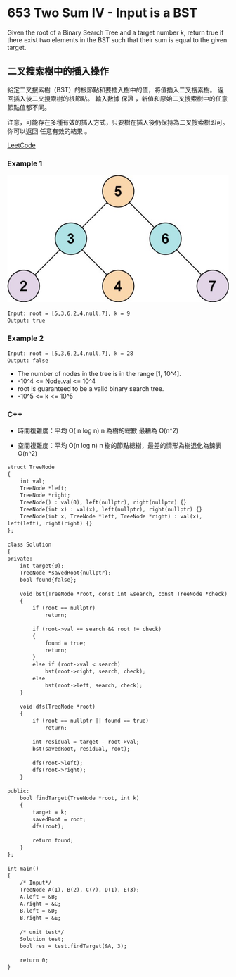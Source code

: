 # 653 Two Sum IV - Input is a BST

Given the root of a Binary Search Tree and a target number k, return true if there exist two elements in the BST such that their sum is equal to the given target.

## 二叉搜索樹中的插入操作

給定二叉搜索樹（BST）的根節點和要插入樹中的值，將值插入二叉搜索樹。 返回插入後二叉搜索樹的根節點。 輸入數據 保證 ，新值和原始二叉搜索樹中的任意節點值都不同。

注意，可能存在多種有效的插入方式，只要樹在插入後仍保持為二叉搜索樹即可。 你可以返回 任意有效的結果 。


[LeetCode](https://leetcode-cn.com/problems/two-sum-iv-input-is-a-bst/)

### Example 1
<img src="img/653_q.jpg" width = "700"/>

```
Input: root = [5,3,6,2,4,null,7], k = 9
Output: true
```

### Example 2

```
Input: root = [5,3,6,2,4,null,7], k = 28
Output: false
```

* The number of nodes in the tree is in the range [1, 10^4].
* -10^4 <= Node.val <= 10^4
* root is guaranteed to be a valid binary search tree.
* -10^5 <= k <= 10^5


### C++ 

* 時間複雜度：平均 O( n log n) n 為樹的總數 最糟為 O(n^2)

* 空間複雜度：平均 O(n log n) n 樹的節點總樹，最差的情形為樹退化為鍊表 O(n^2)

```
struct TreeNode
{
    int val;
    TreeNode *left;
    TreeNode *right;
    TreeNode() : val(0), left(nullptr), right(nullptr) {}
    TreeNode(int x) : val(x), left(nullptr), right(nullptr) {}
    TreeNode(int x, TreeNode *left, TreeNode *right) : val(x), left(left), right(right) {}
};

class Solution
{
private:
    int target{0};
    TreeNode *savedRoot{nullptr};
    bool found{false};

    void bst(TreeNode *root, const int &search, const TreeNode *check)
    {
        if (root == nullptr)
            return;

        if (root->val == search && root != check)
        {
            found = true;
            return;
        }
        else if (root->val < search)
            bst(root->right, search, check);
        else
            bst(root->left, search, check);
    }

    void dfs(TreeNode *root)
    {
        if (root == nullptr || found == true)
            return;

        int residual = target - root->val;
        bst(savedRoot, residual, root);

        dfs(root->left);
        dfs(root->right);
    }

public:
    bool findTarget(TreeNode *root, int k)
    {
        target = k;
        savedRoot = root;
        dfs(root);

        return found;
    }
};

int main()
{
    /* Input*/
    TreeNode A(1), B(2), C(7), D(1), E(3);
    A.left = &B;
    A.right = &C;
    B.left = &D;
    B.right = &E;

    /* unit test*/
    Solution test;
    bool res = test.findTarget(&A, 3);

    return 0;
}
```
